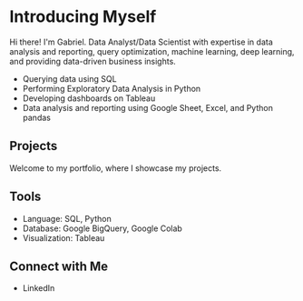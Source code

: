 # Introducing Myself

Hi there! I'm Gabriel. Data Analyst/Data Scientist with expertise in data analysis and reporting, query optimization, machine learning, deep learning, and providing data-driven business insights.
  * Querying data using SQL
  * Performing Exploratory Data Analysis in Python
  * Developing dashboards on Tableau
  * Data analysis and reporting using Google Sheet, Excel, and Python pandas

## Projects 
Welcome to my portfolio, where I showcase my projects.

## Tools
  * Language: SQL, Python
  * Database: Google BigQuery, Google Colab
  * Visualization: Tableau

## Connect with Me
  * LinkedIn
